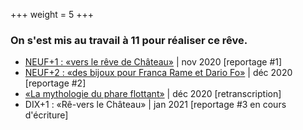 +++
weight = 5
+++

### On s'est mis au travail à 11 pour réaliser ce rêve.

- [NEUF+1 : «vers le rêve de Château»](https://blog.association-tedua.fr/accueil/residence-du-clown-mouce-novembre-2020/) | nov 2020 [reportage #1]   
- [NEUF+2 : «des bijoux pour Franca Rame et Dario Fo»](https://blog.association-tedua.fr/accueil/residence-de-l-artisan-icol-fin_nov_2020/) | déc 2020 [reportage #2]   
- [«La mythologie du phare flottant»](https://www.zorozorai.land/#/la-comptabilite-des-plumes-et-des-cailloux_) | déc 2020 [retranscription]   
- DIX+1 : «Rê-vers le Château» | jan 2021 [reportage #3 en cours d'écriture]  


